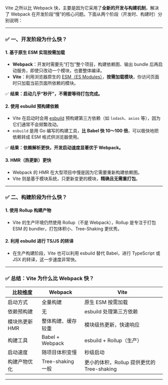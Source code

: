 Vite 之所以比 Webpack 快，主要是因为它采用了**全新的开发与构建机制**，解决了 Webpack 在开发阶段“慢”的核心问题。下面从两个阶段（开发时、构建时）分别说明：

---

### ✅ 一、开发阶段为什么快？

#### 1. **基于原生 ESM 实现按需加载**

* **Webpack**：开发时需要先“打包”整个项目，构建依赖图、输出 bundle 后再启动服务，即使只改动一个模块，也要整体编译。
* **Vite**：利用浏览器原生的 [ESM（ES Modules）](https://developer.mozilla.org/en-US/docs/Web/JavaScript/Guide/Modules)，**按需加载模块**，你访问页面时只加载当前页面所依赖的模块。

✅ **结果：启动几乎“秒开”，不需要等待打包完成。**

#### 2. **使用 esbuild 预构建依赖**

* Vite 在启动时会用 [esbuild](https://esbuild.github.io/) 预构建第三方依赖（如 `lodash`、`axios` 等），因为它们通常不会频繁改动。
* `esbuild` 是用 Go 编写的构建工具，**比 Babel 快 10～100 倍**，可以极快地把依赖转成 ESM 格式供浏览器使用。

✅ **结果：依赖解析更快，开发启动速度显著优于 Webpack。**

#### 3. **HMR（热更新）更快**

* Webpack 的 HMR 在大型项目中慢是因为它需要重新构建依赖图。
* Vite 则是基于模块系统，只更新变更的模块，**精确且无需重打包**。

---

### ✅ 二、构建阶段为什么快？

#### 1. **使用 Rollup 构建产物**

* Vite 的生产环境仍然使用 Rollup（不是 Webpack），Rollup 是专注于打包 ESM 的 bundler，打包体积小、Tree-Shaking 更优秀。

#### 2. **利用 esbuild 进行 TS/JS 的转译**

* 在生产构建阶段，Vite 也可以利用 esbuild 替代 Babel，进行 TypeScript 或 JSX 的转译，这一步速度非常快。

---

### ✅ 总结：Vite 为什么比 Webpack 快？

| 比较维度      | Webpack         | Vite                            |
| --------- | --------------- | ------------------------------- |
| 启动方式      | 全量构建            | 原生 ESM 按需加载                     |
| 依赖预构建     | 无               | esbuild 处理第三方依赖                 |
| 模块热更新 HMR | 整体构建、缓存较重       | 模块级热更新，快速响应                     |
| 构建工具      | Babel + Webpack | esbuild + Rollup（生产）            |
| 启动速度      | 随项目体积变慢         | 秒级启动                            |
| 构建产物优化    | Tree-shaking 一般 | 更小的体积，Rollup 提供更优的 Tree-shaking |

---